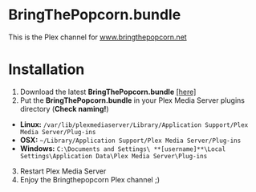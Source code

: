 BringThePopcorn.bundle
======================

This is the Plex channel for www.bringthepopcorn.net

Installation
======================

1. Download the latest **BringThePopcorn.bundle** [[here]](https://github.com/MaZZly/BringThePopcorn.bundle/archive/master.zip)
2. Put the **BringThePopcorn.bundle** in your Plex Media Server plugins directory (**Check naming!**)
 - **Linux:** `/var/lib/plexmediaserver/Library/Application Support/Plex Media Server/Plug-ins`
 - **OSX:** `~/Library/Application Support/Plex Media Server/Plug-ins`
 - **Windows:** `C:\Documents and Settings\ **[username]**\Local Settings\Application Data\Plex Media Server\Plug-ins`
3. Restart Plex Media Server
4. Enjoy the Bringthepopcorn Plex channel ;)
